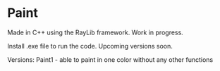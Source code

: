 # Paint
Made in C++ using the RayLib framework. Work in progress.

Install .exe file to run the code.
Upcoming versions soon.

Versions:
Paint1 - able to paint in one color without any other functions
